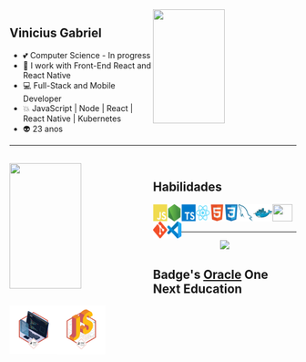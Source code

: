 
<img align="right" width="50%" height="200em" src="https://github-readme-stats.vercel.app/api?username=VGabrielcastro&theme=dracula&show_icons=true" >

## Vinicius Gabriel

- :two_hearts: Computer Science - In progress
- :star2: I work with Front-End React and React Native
- :computer: Full-Stack and Mobile Developer
- :boom: JavaScript | Node | React | React Native | Kubernetes 
- :alien: 23 anos

<hr>
<br>


<img width="50%" align="left" height="220em" src="https://github-readme-stats.vercel.app/api/top-langs/?username=VGabrielCastro&layout=compact&theme=dracula&langs_count=8&show_icons=true"/>

## Habilidades

  <img align="left" height="30" width="25" src="https://raw.githubusercontent.com/devicons/devicon/master/icons/javascript/javascript-plain.svg">
  <img align="left" height="30" width="25" src="https://raw.githubusercontent.com/devicons/devicon/master/icons/nodejs/nodejs-original.svg">
  <img align="left" height="30" width="25" src="https://raw.githubusercontent.com/devicons/devicon/master/icons/typescript/typescript-plain.svg">
  <img align="left" height="30" width="25" src="https://raw.githubusercontent.com/devicons/devicon/master/icons/react/react-original.svg">
  <img align="left" height="30" width="25" src="https://raw.githubusercontent.com/devicons/devicon/master/icons/html5/html5-original.svg">
  <img align="left" height="30" width="25" src="https://raw.githubusercontent.com/devicons/devicon/master/icons/css3/css3-original.svg">
  <img align="left" height="30" width="25" src="https://raw.githubusercontent.com/devicons/devicon/master/icons/mysql/mysql-original.svg">
  <img align="left" height="30" width="35" src="https://raw.githubusercontent.com/devicons/devicon/master/icons/docker/docker-original.svg">
  <img align="left" height="30" width="35" src="https://cdn.jsdelivr.net/gh/devicons/devicon/icons/kubernetes/kubernetes-plain-wordmark.svg">
  <img align="left" height="30" width="25" src="https://raw.githubusercontent.com/devicons/devicon/master/icons/git/git-original.svg">
  <img align="left" height="30" width="25" src="https://raw.githubusercontent.com/devicons/devicon/master/icons/vscode/vscode-original.svg">


<br>
<br>  
<hr>

<div style="display:flex;align-items:center;justify-content:center;">
<a href="https://www.linkedin.com/in/vgabriel-castro/" target="_blank"><img src="https://img.shields.io/badge/-LinkedIn-%230077B5?style=for-the-badge&logo=linkedin&logoColor=white" target="_blank"></a> 
</div>

 ## Badge's [Oracle](oracle.com/br/one) One Next Education
  <img align="left" src=img/badge_one.png width="84">
  <img align="left" src=img/badge_js.png width="84">
